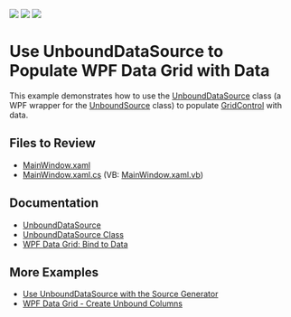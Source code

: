 <!-- default badges list -->
![](https://img.shields.io/endpoint?url=https://codecentral.devexpress.com/api/v1/VersionRange/128652110/22.2.2%2B)
[![](https://img.shields.io/badge/Open_in_DevExpress_Support_Center-FF7200?style=flat-square&logo=DevExpress&logoColor=white)](https://supportcenter.devexpress.com/ticket/details/T415746)
[![](https://img.shields.io/badge/📖_How_to_use_DevExpress_Examples-e9f6fc?style=flat-square)](https://docs.devexpress.com/GeneralInformation/403183)
<!-- default badges end -->

# Use UnboundDataSource to Populate WPF Data Grid with Data

This example demonstrates how to use the [UnboundDataSource](https://docs.devexpress.com/WPF/DevExpress.Xpf.Core.DataSources.UnboundDataSource) class (a WPF wrapper for the [UnboundSource](https://docs.devexpress.com/CoreLibraries/DevExpress.Data.UnboundSource) class) to populate [GridControl](https://docs.devexpress.com/WPF/6084/controls-and-libraries/data-grid) with data.

## Files to Review

* [MainWindow.xaml](./CS/UnboundSource/MainWindow.xaml)
* [MainWindow.xaml.cs](./CS/UnboundSource/MainWindow.xaml.cs) (VB: [MainWindow.xaml.vb](./VB/UnboundSource/MainWindow.xaml.vb))

## Documentation

* [UnboundDataSource](https://docs.devexpress.com/WPF/118089/common-concepts/data-sources/unbounddatasource)
* [UnboundDataSource Class](https://docs.devexpress.com/WPF/DevExpress.Xpf.Core.DataSources.UnboundDataSource)
* [WPF Data Grid: Bind to Data](https://docs.devexpress.com/WPF/7352/controls-and-libraries/data-grid/bind-to-data)

## More Examples

* [Use UnboundDataSource with the Source Generator](https://github.com/DevExpress-Examples/UnboundDataSource-ViewModelGenerator)
* [WPF Data Grid - Create Unbound Columns](https://github.com/DevExpress-Examples/wpf-data-grid-create-unbound-columns)
